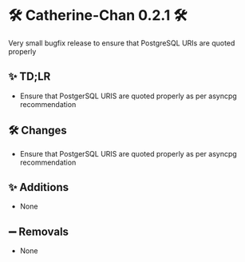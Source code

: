 # 🛠️ Catherine-Chan 0.2.1 🛠️

Very small bugfix release to ensure that PostgreSQL URIs are quoted properly

## ✨ TD;LR

- Ensure that PostgerSQL URIS are quoted properly as per asyncpg recommendation

## 🛠️ Changes

- Ensure that PostgerSQL URIS are quoted properly as per asyncpg recommendation

## ✨ Additions

- None

## ➖ Removals

-  None
